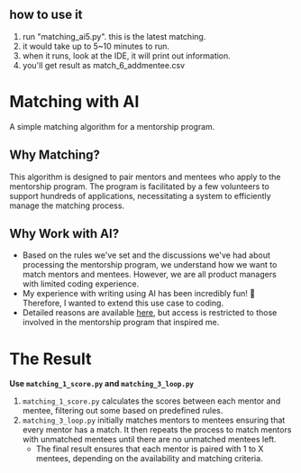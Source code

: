 ## how to use it
1. run "matching_ai5.py". this is the latest matching. 
2. it would take up to 5~10 minutes to run.
3. when it runs, look at the IDE, it will print out information. 
4. you'll get result as match_6_addmentee.csv

# Matching with AI
A simple matching algorithm for a mentorship program.

## Why Matching?
This algorithm is designed to pair mentors and mentees who apply to the mentorship program. The program is facilitated by a few volunteers to support hundreds of applications, necessitating a system to efficiently manage the matching process.

## Why Work with AI?
* Based on the rules we've set and the discussions we've had about processing the mentorship program, we understand how we want to match mentors and mentees. However, we are all product managers with limited coding experience.
* My experience with writing using AI has been incredibly fun! 🎉 Therefore, I wanted to extend this use case to coding.
* Detailed reasons are available [here](https://coda.io/d/Internal-Lennys-Mentorship-Team_do64F2X3FtE/Embracing-AI-in-Our-Mentorship-Matching-Algorithm_su7VU#_luS6h), but access is restricted to those involved in the mentorship program that inspired me.

# The Result
**Use `matching_1_score.py` and `matching_3_loop.py`**
1. `matching_1_score.py` calculates the scores between each mentor and mentee, filtering out some based on predefined rules.
2. `matching_3_loop.py` initially matches mentors to mentees ensuring that every mentor has a match. It then repeats the process to match mentors with unmatched mentees until there are no unmatched mentees left.
   - The final result ensures that each mentor is paired with 1 to X mentees, depending on the availability and matching criteria.




